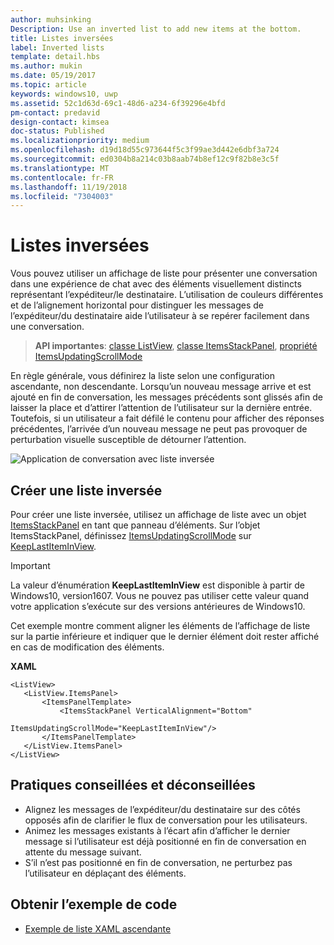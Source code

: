 ```yaml
---
author: muhsinking
Description: Use an inverted list to add new items at the bottom.
title: Listes inversées
label: Inverted lists
template: detail.hbs
ms.author: mukin
ms.date: 05/19/2017
ms.topic: article
keywords: windows10, uwp
ms.assetid: 52c1d63d-69c1-48d6-a234-6f39296e4bfd
pm-contact: predavid
design-contact: kimsea
doc-status: Published
ms.localizationpriority: medium
ms.openlocfilehash: d19d18d55c973644f5c3f99ae3d442e6dbf3a724
ms.sourcegitcommit: ed0304b8a214c03b8aab74b8ef12c9f82b8e3c5f
ms.translationtype: MT
ms.contentlocale: fr-FR
ms.lasthandoff: 11/19/2018
ms.locfileid: "7304003"
---
```

# <a name="inverted-lists"></a>Listes inversées

 

Vous pouvez utiliser un affichage de liste pour présenter une conversation dans une expérience de chat avec des éléments visuellement distincts représentant l’expéditeur/le destinataire.  L’utilisation de couleurs différentes et de l’alignement horizontal pour distinguer les messages de l’expéditeur/du destinataire aide l’utilisateur à se repérer facilement dans une conversation.

> **API importantes**: [classe ListView](https://msdn.microsoft.com/library/windows/apps/windows.ui.xaml.controls.listview.aspx), [classe ItemsStackPanel](https://msdn.microsoft.com/library/windows/apps/windows.ui.xaml.controls.itemsstackpanel.aspx), [propriété ItemsUpdatingScrollMode](https://msdn.microsoft.com/library/windows/apps/windows.ui.xaml.controls.itemsstackpanel.itemsupdatingscrollmode.aspx)
 
En règle générale, vous définirez la liste selon une configuration ascendante, non descendante.  Lorsqu’un nouveau message arrive et est ajouté en fin de conversation, les messages précédents sont glissés afin de laisser la place et d’attirer l’attention de l’utilisateur sur la dernière entrée.  Toutefois, si un utilisateur a fait défilé le contenu pour afficher des réponses précédentes, l’arrivée d’un nouveau message ne peut pas provoquer de perturbation visuelle susceptible de détourner l’attention.

![Application de conversation avec liste inversée](images/listview-inverted.png)

## <a name="create-an-inverted-list"></a>Créer une liste inversée

Pour créer une liste inversée, utilisez un affichage de liste avec un objet [ItemsStackPanel](https://msdn.microsoft.com/library/windows/apps/windows.ui.xaml.controls.itemsstackpanel.aspx) en tant que panneau d’éléments. Sur l’objet ItemsStackPanel, définissez [ItemsUpdatingScrollMode](https://msdn.microsoft.com/library/windows/apps/windows.ui.xaml.controls.itemsstackpanel.itemsupdatingscrollmode.aspx) sur [KeepLastItemInView](https://msdn.microsoft.com/library/windows/apps/windows.ui.xaml.controls.itemsupdatingscrollmode.aspx).

> [!IMPORTANT]
> La valeur d’énumération **KeepLastItemInView** est disponible à partir de Windows10, version1607. Vous ne pouvez pas utiliser cette valeur quand votre application s’exécute sur des versions antérieures de Windows10.

Cet exemple montre comment aligner les éléments de l’affichage de liste sur la partie inférieure et indiquer que le dernier élément doit rester affiché en cas de modification des éléments.
 
 **XAML**
 ```xaml
<ListView>
    <ListView.ItemsPanel>
        <ItemsPanelTemplate>
            <ItemsStackPanel VerticalAlignment="Bottom"
                             ItemsUpdatingScrollMode="KeepLastItemInView"/>
        </ItemsPanelTemplate>
    </ListView.ItemsPanel>
</ListView>
```

## <a name="dos-and-donts"></a>Pratiques conseillées et déconseillées

- Alignez les messages de l’expéditeur/du destinataire sur des côtés opposés afin de clarifier le flux de conversation pour les utilisateurs.
- Animez les messages existants à l’écart afin d’afficher le dernier message si l’utilisateur est déjà positionné en fin de conversation en attente du message suivant.
- S’il n’est pas positionné en fin de conversation, ne perturbez pas l’utilisateur en déplaçant des éléments.

## <a name="get-the-sample-code"></a>Obtenir l’exemple de code

- [Exemple de liste XAML ascendante](https://github.com/Microsoft/Windows-universal-samples/tree/master/Samples/XamlBottomUpList)